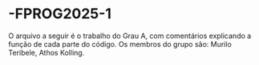 # -FPROG2025-1
O arquivo a seguir é o trabalho do Grau A, com comentários explicando a função de cada parte do código.
Os membros do grupo são: Murilo Teribele, Athos Kolling.